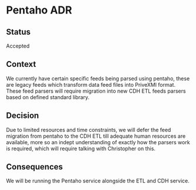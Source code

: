 # Pentaho ADR


## Status

Accepted

## Context

We currently have certain specific feeds being parsed using pentaho, these are legacy feeds which transform data feed files into PriveXMl format. These feed parsers will require migration into new CDH ETL feeds parsers based on defined standard library.

## Decision

Due to limited resources and time constraints, we will defer the feed migration from pentaho to the CDH ETL till adequate human resources are available, more so an indept understanding of exactly how the parsers work is required, which will require talking with Christopher on this.

## Consequences

We will be running the Pentaho service alongside the ETL and CDH service.